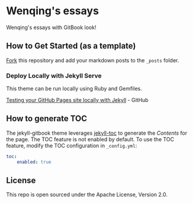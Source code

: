 # Wenqing's essays

Wenqing's essays with GitBook look!


## How to Get Started (as a template)

[Fork][1] this repository and add your markdown posts to the `_posts` folder.

### Deploy Locally with Jekyll Serve

This theme can be run locally using Ruby and Gemfiles.

[Testing your GitHub Pages site locally with Jekyll](https://docs.github.com/en/pages/setting-up-a-github-pages-site-with-jekyll/testing-your-github-pages-site-locally-with-jekyll) - GitHub

## How to generate TOC

The jekyll-gitbook theme leverages [jekyll-toc][2] to generate the *Contents* for the page.
The TOC feature is not enabled by default. To use the TOC feature, modify the TOC
configuration in `_config.yml`:

```yaml
toc:
    enabled: true
```

## License

This repo is open sourced under the Apache License, Version 2.0.


[1]: https://github.com/winkingzhang/winkingzhang.github.io/fork
[2]: https://github.com/allejo/jekyll-toc
